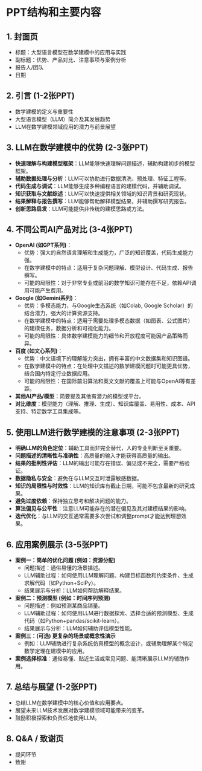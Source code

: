 # PPT结构和主要内容

## 1. 封面页
   - 标题：大型语言模型在数学建模中的应用与实践
   - 副标题：优势、产品对比、注意事项与案例分析
   - 报告人/团队
   - 日期

## 2. 引言 (1-2张PPT)
   - 数学建模的定义与重要性
   - 大型语言模型（LLM）简介及其发展趋势
   - LLM在数学建模领域应用的潜力与前景展望

## 3. LLM在数学建模中的优势 (2-3张PPT)
   - **快速理解与构建模型框架**：LLM能够快速理解问题描述，辅助构建初步的模型框架。
   - **辅助数据处理与分析**：LLM可以协助进行数据清洗、预处理、特征工程等。
   - **代码生成与调试**：LLM能够生成多种编程语言的建模代码，并辅助调试。
   - **知识获取与文献综述**：LLM可以快速提供相关领域的知识背景和研究现状。
   - **结果解释与报告撰写**：LLM能够帮助解释模型结果，并辅助撰写研究报告。
   - **创新思路启发**：LLM可能提供非传统的建模思路或方法。

## 4. 不同公司AI产品对比 (3-4张PPT)
   - **OpenAI (如GPT系列)**：
     - 优势：强大的自然语言理解和生成能力，广泛的知识覆盖，代码生成能力强。
     - 在数学建模中的特点：适用于复杂问题理解、模型设计、代码生成、报告撰写。
     - 可能的局限性：对于非常专业或前沿的数学知识可能存在不足，依赖API调用可能产生费用。
   - **Google (如Gemini系列)**：
     - 优势：多模态能力，与Google生态系统（如Colab, Google Scholar）的结合潜力，强大的计算资源支持。
     - 在数学建模中的特点：适用于需要处理多模态数据（如图表、公式图片）的建模任务，数据分析和可视化能力。
     - 可能的局限性：具体数学建模能力的细节和开放程度可能因产品策略而异。
   - **百度 (如文心系列)**：
     - 优势：中文语境下的理解能力突出，拥有丰富的中文数据集和知识图谱。
     - 在数学建模中的特点：在处理中文描述的数学建模问题时可能更具优势，结合国内特定行业数据应用。
     - 可能的局限性：在国际前沿算法和英文文献的覆盖上可能与OpenAI等有差距。
   - **其他AI产品/模型**：简要提及其他有潜力的模型或平台。
   - **对比维度**：模型能力（理解、推理、生成）、知识库覆盖、易用性、成本、API支持、特定数学工具集成等。

## 5. 使用LLM进行数学建模的注意事项 (2-3张PPT)
   - **明确LLM的角色定位**：辅助工具而非完全替代，人的专业判断至关重要。
   - **问题描述的清晰性与准确性**：高质量的输入才能获得高质量的输出。
   - **结果的批判性评估**：LLM的输出可能存在错误、偏见或不完全，需要严格验证。
   - **数据隐私与安全**：避免在与LLM交互时泄露敏感数据。
   - **知识的局限性与时效性**：LLM的知识库有截止日期，可能不包含最新的研究成果。
   - **避免过度依赖**：保持独立思考和解决问题的能力。
   - **算法偏见与公平性**：注意LLM可能存在的潜在偏见及其对建模结果的影响。
   - **迭代优化**：与LLM的交互通常需要多次尝试和调整prompt才能达到理想效果。

## 6. 应用案例展示 (3-5张PPT)
   - **案例一：简单的优化问题 (例如：资源分配)**
     - 问题描述：通俗易懂的场景描述。
     - LLM辅助过程：如何使用LLM理解问题、构建目标函数和约束条件、生成求解代码（如Python+SciPy）。
     - 结果展示与分析：LLM如何帮助解释结果。
   - **案例二：预测模型 (例如：时间序列预测)**
     - 问题描述：例如预测某商品销量。
     - LLM辅助过程：如何使用LLM进行数据探索、选择合适的预测模型、生成代码（如Python+pandas/scikit-learn）。
     - 结果展示与分析：LLM如何辅助评估模型性能。
   - **案例三：(可选) 更复杂的场景或概念性演示**
     - 例如：LLM辅助进行复杂系统仿真模型的概念设计，或辅助理解某个特定数学定理在建模中的应用。
   - **案例选择标准**：通俗易懂、贴近生活或常见问题、能清晰展示LLM的辅助作用。

## 7. 总结与展望 (1-2张PPT)
   - 总结LLM在数学建模中的核心价值和应用要点。
   - 展望未来LLM技术发展对数学建模领域可能带来的变革。
   - 鼓励积极探索和负责任地使用LLM。

## 8. Q&A / 致谢页
   - 提问环节
   - 致谢
